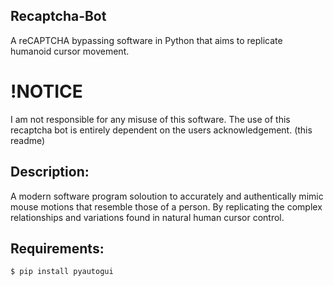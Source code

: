 ## Recaptcha-Bot
A reCAPTCHA bypassing software in Python that aims to replicate humanoid cursor movement.

# !NOTICE 
I am not responsible for any misuse of this software. The use of this recaptcha bot is entirely dependent on the users acknowledgement. (this readme)

## Description:
A modern software program soloution to accurately and authentically mimic mouse motions that resemble those of a person. By replicating the complex relationships and variations found in natural human cursor control.

## Requirements:

```bash
$ pip install pyautogui
